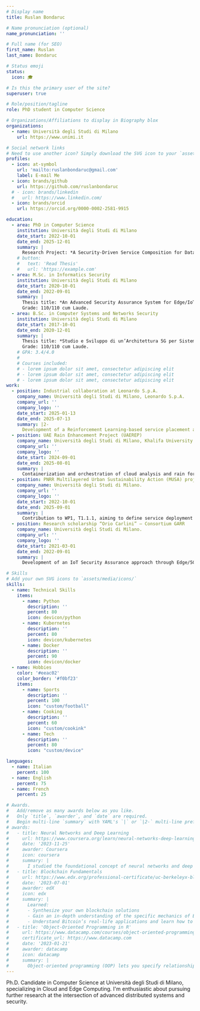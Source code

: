 ```yaml
---
# Display name
title: Ruslan Bondaruc

# Name pronunciation (optional)
name_pronunciation: ''

# Full name (for SEO)
first_name: Ruslan
last_name: Bondaruc

# Status emoji
status:
  icon: 🎓

# Is this the primary user of the site?
superuser: true

# Role/position/tagline
role: PhD student in Computer Science

# Organizations/Affiliations to display in Biography blox
organizations:
  - name: Università degli Studi di Milano
    url: https://www.unimi.it

# Social network links
# Need to use another icon? Simply download the SVG icon to your `assets/media/icons/` folder.
profiles:
  - icon: at-symbol
    url: 'mailto:ruslanbondaruc@gmail.com'
    label: E-mail Me
  - icon: brands/github
    url: https://github.com/ruslanbondaruc
  # - icon: brands/linkedin
  #   url: https://www.linkedin.com/
  - icon: brands/orcid
    url: https://orcid.org/0000-0002-2581-9915

education:
  - area: PhD in Computer Science
    institution: Università degli Studi di Milano
    date_start: 2022-10-01
    date_end: 2025-12-01
    summary: |
      Research Project: *A Security-Driven Service Composition for Data-Intensive Pipelines in Cloud-Edge Continuum*.
    # button:
    #   text: 'Read Thesis'
    #   url: 'https://example.com'
  - area: M.Sc. in Informatics Security
    institution: Università degli Studi di Milano
    date_start: 2020-10-01
    date_end: 2022-09-01
    summary: |
      Thesis title: *An Advanced Security Assurance System for Edge/IoT Environments*.
      Grade: 110/110 cum Laude. 
  - area: B.Sc. in Computer Systems and Networks Security
    institution: Università degli Studi di Milano
    date_start: 2017-10-01
    date_end: 2020-12-01
    summary: |
      Thesis title: *Studio e Sviluppo di un’Architettura 5G per Sistemi di Intrusion Detection*.
      Grade: 110/110 cum Laude.
    # GPA: 3.4/4.0
    #
    # Courses included:
    # - lorem ipsum dolor sit amet, consectetur adipiscing elit
    # - lorem ipsum dolor sit amet, consectetur adipiscing elit
    # - lorem ipsum dolor sit amet, consectetur adipiscing elit
work:
  - position: Industrial collaboration at Leonardo S.p.A.
    company_name: Università degli Studi di Milano, Leonardo S.p.A.
    company_url: ''
    company_logo: ''
    date_start: 2025-01-13
    date_end: 2025-07-13
    summary: |2-
      Development of a Reinforcement Learning-based service placement approach for microservice deployment in the Cloud-Edge Continuum according to security properties.
  - position: UAE Rain Enhancement Project (UAEREP)
    company_name: Università degli Studi di Milano, Khalifa University.
    company_url: ''
    company_logo: ''
    date_start: 2024-09-01
    date_end: 2025-08-01
    summary: |
      Containerization and orchestration of cloud analysis and rain forecasting workflows in an HPC infrastructure.
  - position: PNRR Multilayered Urban Sustainability Action (MUSA) project
    company_name: Università degli Studi di Milano.
    company_url: ''
    company_logo: ''
    date_start: 2022-10-01
    date_end: 2025-09-01
    summary: |
      Contribution to WP1, T1.1.1, aiming to define service deployment strategies in the Cloud-to-5G Edge Continuum, including AWS and private Cloud infrastructures.
  - position: Research scholarship “Orio Carlini” – Consortium GARR
    company_name: Università degli Studi di Milano.
    company_url: ''
    company_logo: ''
    date_start: 2021-03-01
    date_end: 2022-09-01
    summary: |
      Development of an IoT Security Assurance approach through Edge/5G Infrastructure.

# Skills
# Add your own SVG icons to `assets/media/icons/`
skills:
  - name: Technical Skills
    items:
      - name: Python
        description: ''
        percent: 80
        icon: devicon/python
      - name: Kubernetes
        description: ''
        percent: 80
        icon: devicon/kubernetes
      - name: Docker
        description: ''
        percent: 90
        icon: devicon/docker
  - name: Hobbies
    color: '#eeac02'
    color_border: '#f0bf23'
    items:
      - name: Sports
        description: ''
        percent: 100
        icon: "custom/football"
      - name: Cooking
        description: ''
        percent: 60
        icon: "custom/cookink"
      - name: Tech
        description: ''
        percent: 80
        icon: "custom/device"

languages:
  - name: Italian
    percent: 100
  - name: English
    percent: 75
  - name: French
    percent: 25

# Awards.
#   Add/remove as many awards below as you like.
#   Only `title`, `awarder`, and `date` are required.
#   Begin multi-line `summary` with YAML's `|` or `|2-` multi-line prefix and indent 2 spaces below.
# awards:
#   - title: Neural Networks and Deep Learning
#     url: https://www.coursera.org/learn/neural-networks-deep-learning
#     date: '2023-11-25'
#     awarder: Coursera
#     icon: coursera
#     summary: |
#       I studied the foundational concept of neural networks and deep learning. By the end, I was familiar with the significant technological trends driving the rise of deep learning; build, train, and apply fully connected deep neural networks; implement efficient (vectorized) neural networks; identify key parameters in a neural network’s architecture; and apply deep learning to your own applications.
#   - title: Blockchain Fundamentals
#     url: https://www.edx.org/professional-certificate/uc-berkeleyx-blockchain-fundamentals
#     date: '2023-07-01'
#     awarder: edX
#     icon: edx
#     summary: |
#       Learned:
#       - Synthesize your own blockchain solutions
#       - Gain an in-depth understanding of the specific mechanics of Bitcoin
#       - Understand Bitcoin’s real-life applications and learn how to attack and destroy Bitcoin, Ethereum, smart contracts and Dapps, and alternatives to Bitcoin’s Proof-of-Work consensus algorithm
#   - title: 'Object-Oriented Programming in R'
#     url: https://www.datacamp.com/courses/object-oriented-programming-with-s3-and-r6-in-r
#     certificate_url: https://www.datacamp.com
#     date: '2023-01-21'
#     awarder: datacamp
#     icon: datacamp
#     summary: |
#       Object-oriented programming (OOP) lets you specify relationships between functions and the objects that they can act on, helping you manage complexity in your code. This is an intermediate level course, providing an introduction to OOP, using the S3 and R6 systems. S3 is a great day-to-day R programming tool that simplifies some of the functions that you write. R6 is especially useful for industry-specific analyses, working with web APIs, and building GUIs.
---
```


Ph.D. Candidate in Computer Science at Università degli Studi di Milano, specializing in Cloud and Edge Computing.
I'm enthusiastic about pursuing further research at the intersection of advanced distributed systems and security.
